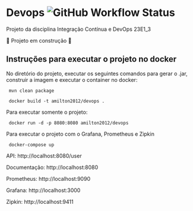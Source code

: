 # Devops ![GitHub Workflow Status](https://img.shields.io/github/actions/workflow/status/amiltonrn/devops/maven.yml)
Projeto da disciplina Integração Contínua e DevOps 23E1_3

:construction: Projeto em construção :construction:

## Instruções para executar o projeto no docker
No diretório do projeto, executar os seguintes comandos para gerar o .jar, construir a imagem e executar o container no docker:
````
 mvn clean package
````
````
 docker build -t amilton2012/devops .
````

Para executar somente o projeto:
````
 docker run -d -p 8080:8080 amilton2012/devops
````

Para executar o projeto com o Grafana, Prometheus e Zipkin

```
 docker-compose up
```

API: http://localhost:8080/user

Documentação: http://localhost:8080

Prometheus: http://localhost:9090

Grafana: http://localhost:3000

Zipkin: http://localhost:9411
